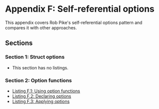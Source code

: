 # Appendix F: Self-referential options

This appendix covers Rob Pike's self-referential options pattern and compares it with other approaches.

## Sections

### Section 1: Struct options
- This section has no listings.
### Section 2: Option functions
- [Listing F.1: Using option functions](01-using-option-functions.md)
- [Listing F.2: Declaring options](02-declaring-options.md)
- [Listing F.3: Applying options](03-applying-options.md)
